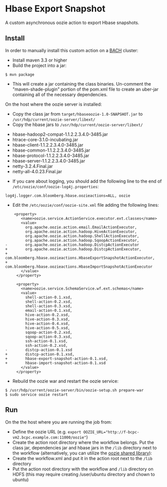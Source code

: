# Hbase Export Snapshot
A custom asynchronous oozie action to export Hbase snapshots.

## Install
In order to manually install this custom action on a
[BACH](https://github.com/bloomberg/chef-bach) cluster:
- Install maven 3.3 or higher
- Build the project into a jar:
```
$ mvn package
```
- This will create a jar containing the class binaries. Un-comment the "maven-shade-plugin" portion of the pom.xml file to create an uber-jar containing all of the necessary dependencies.

On the host where the oozie server is installed:
- Copy the class jar from `target/hbaseoozie-1.0-SNAPSHOT.jar` to `/usr/hdp/current/oozie-server/libext/`
- Copy the hbase jars to `/usr/hdp/current/oozie-server/libext/`
* hbase-hadoop2-compat-1.1.2.2.3.4.0-3485.jar
* htrace-core-3.1.0-incubating.jar
* hbase-client-1.1.2.2.3.4.0-3485.jar
* hbase-common-1.1.2.2.3.4.0-3485.jar
* hbase-protocol-1.1.2.2.3.4.0-3485.jar
* hbase-server-1.1.2.2.3.4.0-3485.jar
* netty-3.2.4.Final.jar
* netty-all-4.0.23.Final.jar
- If you care about logging, you should add the following line to the end of `/etc/oozie/conf/oozie-log4j.properties`:
```
log4j.logger.com.bloomberg.hbase.oozieactions=ALL, oozie
```
- Edit the `/etc/oozie/conf/oozie-site.xml` file adding the following lines:
```
    <property>
       <name>oozie.service.ActionService.executor.ext.classes</name>
       <value>
         org.apache.oozie.action.email.EmailActionExecutor,
         org.apache.oozie.action.hadoop.HiveActionExecutor,
         org.apache.oozie.action.hadoop.ShellActionExecutor,
         org.apache.oozie.action.hadoop.SqoopActionExecutor,
-        org.apache.oozie.action.hadoop.DistcpActionExecutor
+        org.apache.oozie.action.hadoop.DistcpActionExecutor,
+        com.bloomberg.hbase.oozieactions.HbaseExportSnapshotActionExecutor,
+        com.bloomberg.hbase.oozieactions.HbaseImportSnapshotActionExecutor
       </value>
     </property>

     <property>
       <name>oozie.service.SchemaService.wf.ext.schemas</name>
       <value>
         shell-action-0.1.xsd,
         shell-action-0.2.xsd,
         shell-action-0.3.xsd,
         email-action-0.1.xsd,
         hive-action-0.2.xsd,
         hive-action-0.3.xsd,
         hive-action-0.4.xsd,
         hive-action-0.5.xsd,
         sqoop-action-0.2.xsd,
         sqoop-action-0.3.xsd,
         ssh-action-0.1.xsd,
         ssh-action-0.2.xsd,
-        distcp-action-0.1.xsd
+        distcp-action-0.1.xsd,
+        hbase-export-snapshot-action-0.1.xsd,
+        hbase-import-snapshot-action-0.1.xsd
       </value>
     </property>
```
- Rebuild the oozie war and restart the oozie service:
```
$ /usr/hdp/current/oozie-server/bin/oozie-setup.sh prepare-war
$ sudo service oozie restart
```

## Run
On the the host where you are running the job from:
- Define the oozie URL (e.g. `export OOZIE_URL="http://f-bcpc-vm2.bcpc.example.com:11000/oozie"`)
- Create the action root directory where the workflow belongs. Put the class jar, dependencies jar and hbase jars in the `/lib` directory next to the workflow (alternatively, you can utilize the [oozie shared library](http://blog.cloudera.com/blog/2014/05/how-to-use-the-sharelib-in-apache-oozie-cdh-5/)): 
- Create the workflow.xml and put it in the action root next to the `/lib` directory
- Put the action root directory with the workflow and `/lib` directory on HDFS (this may require creating /user/ubuntu directory and chown to ubuntu)
